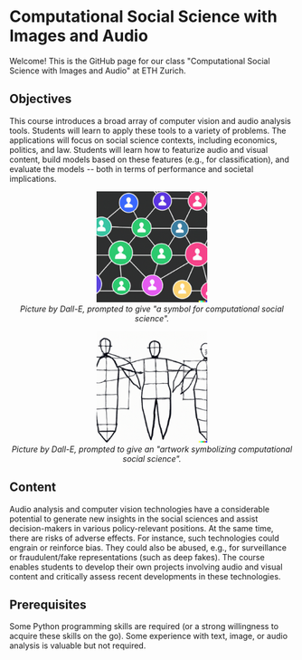 # Computational Social Science with Images and Audio

Welcome! This is the GitHub page for our class "Computational Social Science with Images and Audio" at ETH Zurich.

## Objectives

This course introduces a broad array of computer vision and audio analysis tools. Students will learn to apply these tools to a variety of problems. The applications will focus on social science contexts, including economics, politics, and law. Students will learn how to featurize audio and visual content, build models based on these features (e.g., for classification), and evaluate the models -- both in terms of performance and societal implications.

<p align="center">
  <img src="https://github.com/philinew/css_images_audio/blob/main/data/design/dalle1.png" width="39%" />
  <br>
  <i>Picture by Dall-E, prompted to give "a symbol for computational social science".</i>
</p>

<p align="center">
  <img src="https://github.com/philinew/css_images_audio/blob/main/data/design/dalle2.png" width="39%" />
  <br>
  <i>Picture by Dall-E, prompted to give an "artwork symbolizing computational social science".</i>
</p>

## Content

Audio analysis and computer vision technologies have a considerable potential to generate new insights in the social sciences and assist decision-makers in various policy-relevant positions. At the same time, there are risks of adverse effects. For instance, such technologies could engrain or reinforce bias. They could also be abused, e.g., for surveillance or fraudulent/fake representations (such as deep fakes). The course enables students to develop their own projects involving audio and visual content and critically assess recent developments in these technologies.

## Prerequisites

Some Python programming skills are required (or a strong willingness to acquire these skills on the go). Some experience with text, image, or audio analysis is valuable but not required.

